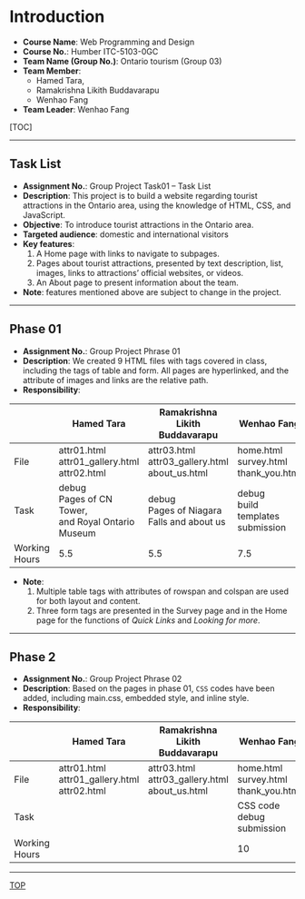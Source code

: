 # Introduction

- **Course Name**: Web Programming and Design
- **Course No.**: Humber ITC-5103-0GC
  <br>
- **Team Name (Group No.)**: Ontario tourism (Group 03)
- **Team Member**:
  - Hamed Tara,
  - Ramakrishna Likith Buddavarapu
  - Wenhao Fang
- **Team Leader**: Wenhao Fang
  <br>

[TOC]

---

## Task List

- **Assignment No.**: Group Project Task01 – Task List
  <br>
- **Description**:
  This project is to build a website regarding tourist attractions in the Ontario area, using the knowledge of HTML, CSS, and JavaScript.
- **Objective**: To introduce tourist attractions in the Ontario area.
- **Targeted audience**: domestic and international visitors
- **Key features**:
  1. A Home page with links to navigate to subpages.
  2. Pages about tourist attractions, presented by text description, list, images, links to attractions’ official websites, or videos.
  3. An About page to present information about the team.
     <br>
- **Note**: features mentioned above are subject to change in the project.

---

## Phase 01

- **Assignment No.**: Group Project Phrase 01
  <br>
- **Description**:
  We created 9 HTML files with tags covered in class, including the tags of table and form. All pages are hyperlinked, and the attribute of images and links are the relative path.
  <br>
- **Responsibility**:

|               | Hamed Tara                                                   | Ramakrishna Likith Buddavarapu                      | Wenhao Fang                                    |
| ------------- | ------------------------------------------------------------ | --------------------------------------------------- | ---------------------------------------------- |
| File          | attr01.html<br>attr01_gallery.html<br>attr02.html            | attr03.html<br>attr03_gallery.html<br>about_us.html | home.html<br>survey.html<br>thank_you.html<br> |
| Task          | debug<br>Pages of CN Tower,<br> and Royal Ontario Museum<br> | debug<br>Pages of Niagara Falls and about us        | debug<br>build templates<br>submission         |
| Working Hours | 5.5                                                          | 5.5                                                 | 7.5                                            |

- **Note**:
  1. Multiple table tags with attributes of rowspan and colspan are used for both layout and content.
  2. Three form tags are presented in the Survey page and in the Home page for the functions of _Quick Links_ and _Looking for more_.

---

## Phase 2

- **Assignment No.**: Group Project Phrase 02
  <br>
- **Description**:
  Based on the pages in phase 01, `CSS` codes have been added, including main.css, embedded style, and inline style.
  <br>
- **Responsibility**:

|               | Hamed Tara                                        | Ramakrishna Likith Buddavarapu                      | Wenhao Fang                                    |
| ------------- | ------------------------------------------------- | --------------------------------------------------- | ---------------------------------------------- |
| File          | attr01.html<br>attr01_gallery.html<br>attr02.html | attr03.html<br>attr03_gallery.html<br>about_us.html | home.html<br>survey.html<br>thank_you.html<br> |
| Task          |                                                   |                                                     | CSS code<br>debug<br>submission                |
| Working Hours |                                                   |                                                     | 10                                             |

---

[TOP](#introduction)
